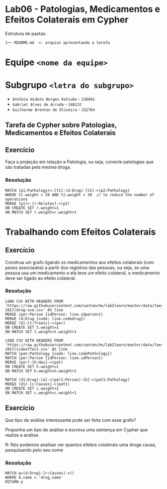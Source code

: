 # Lab06 - Patologias, Medicamentos e Efeitos Colaterais em Cypher

Estrutura de pastas:

~~~
├── README.md  <- arquivo apresentando a tarefa
~~~

# Equipe `<nome da equipe>`

# Subgrupo `<letra do subgrupo>`
* `Antônio Hideto Borges Kotsubo` - `236041`
* `Gabriel Alves de Arruda` - `248132`
* `Guilherme Brentan de Oliveira` - `252764`

## Tarefa de Cypher sobre Patologias, Medicamentos e Efeitos Colaterais

## Exercício

Faça a projeção em relação a Patologia, ou seja, conecte patologias que são tratadas pela mesma droga.

### Resolução
~~~cypher
MATCH (p1:Pathology)<-[t1]-(d:Drug)-[t2]->(p2:Pathology)
WHERE t1.weight > 20 AND t2.weight > 20  // to reduce the number of operations
MERGE (p1)<-[r:Relates]->(p2)
ON CREATE SET r.weight=1
ON MATCH SET r.weight=r.weight+1
~~~

# Trabalhando com Efeitos Colaterais

## Exercício

Construa um grafo ligando os medicamentos aos efeitos colaterais (com pesos associados) a partir dos registros das pessoas, ou seja, se uma pessoa usa um medicamento e ela teve um efeito colateral, o medicamento deve ser ligado ao efeito colateral.

### Resolução
~~~cypher
LOAD CSV WITH HEADERS FROM 'https://raw.githubusercontent.com/santanche/lab2learn/master/data/faers-2017/drug-use.csv' AS line
MERGE (per:Person {idPerson: line.idperson})
MERGE (d:Drug {code: line.codedrug})
MERGE (d)-[t:Treats]->(per)
ON CREATE SET t.weight=1
ON MATCH SET t.weight=t.weight+1

LOAD CSV WITH HEADERS FROM 'https://raw.githubusercontent.com/santanche/lab2learn/master/data/faers-2017/sideeffect.csv' AS line
MATCH (pat:Pathology {code: line.codePathology})
MATCH (per:Person {idPerson: line.idPerson})
MERGE (per)-[h:Has]->(pat)
ON CREATE SET h.weight=1
ON MATCH SET h.weight=h.weight+1

MATCH (d1:Drug)-[a]->(per1:Person)-[b]->(pat1:Pathology)
MERGE (d1)-[c:Causes]->(pat1)
ON CREATE SET c.weight=1
ON MATCH SET c.weight=c.weight+1
~~~

## Exercício

Que tipo de análise interessante pode ser feita com esse grafo?

Proponha um tipo de análise e escreva uma sentença em Cypher que realize a análise.

R: Nós podemos analisar ver quantos efeitos colaterais uma droga causa, pesquisando pelo seu nome

### Resolução
~~~cypher
MATCH p=(d:Drug)-[r:Causes]->()
WHERE d.name = 'drug_name'
RETURN p
~~~
